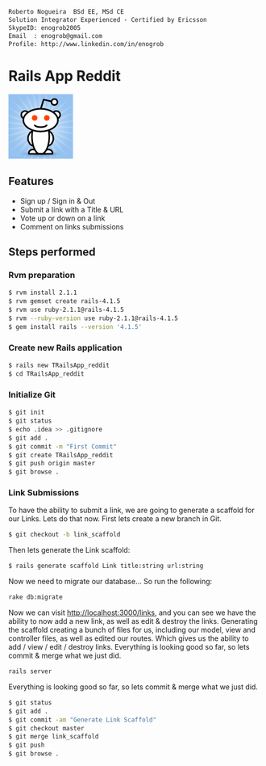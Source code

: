 ```
Roberto Nogueira  BSd EE, MSd CE
Solution Integrator Experienced - Certified by Ericsson
SkypeID: enogrob2005
Email  : enogrob@gmail.com
Profile: http://www.linkedin.com/in/enogrob
```

# Rails App Reddit

![reddit logo](app/assets/images/reddit.png)

## Features

* Sign up / Sign in & Out
* Submit a link with a Title & URL
* Vote up or down on a link
* Comment on links submissions

## Steps performed

### Rvm preparation

```bash
$ rvm install 2.1.1
$ rvm gemset create rails-4.1.5
$ rvm use ruby-2.1.1@rails-4.1.5
$ rvm --ruby-version use ruby-2.1.1@rails-4.1.5
$ gem install rails --version '4.1.5'
```

### Create new Rails application

```bash
$ rails new TRailsApp_reddit
$ cd TRailsApp_reddit
```

### Initialize Git

```bash
$ git init
$ git status
$ echo .idea >> .gitignore
$ git add .
$ git commit -m "First Commit"
$ git create TRailsApp_reddit
$ git push origin master
$ git browse .
```

### Link Submissions
To have the ability to submit a link, we are going to generate a scaffold for our Links. Lets do that now. First lets create a new branch in Git.

```bash
$ git checkout -b link_scaffold
```

Then lets generate the Link scaffold:

```bash
$ rails generate scaffold Link title:string url:string
```

Now we need to migrate our database… So run the following:

```bash
rake db:migrate
```

Now we can visit <http://localhost:3000/links>, and you can see we have the ability to now add a new link, as well as edit & destroy the links. Generating the scaffold creating a bunch of files for us, including our model, view and controller files, as well as edited our routes. Which gives us the ability to add / view / edit / destroy links.
Everything is looking good so far, so lets commit & merge what we just did.

```bash
rails server
```

Everything is looking good so far, so lets commit & merge what we just did.

```bash
$ git status
$ git add .
$ git commit -am "Generate Link Scaffold"
$ git checkout master
$ git merge link_scaffold
$ git push
$ git browse .
```


